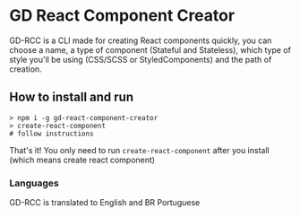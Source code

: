# GD React Component Creator

GD-RCC is a CLI made for creating React components quickly, you can choose a name, a type of component (Stateful and Stateless), which type of style you'll be using (CSS/SCSS or StyledComponents) and the path of creation.

## How to install and run
```
> npm i -g gd-react-component-creator
> create-react-component
# follow instructions
```

That's it! You only need to run `create-react-component` after you install (which means create react component)

### Languages
GD-RCC is translated to English and BR Portuguese
